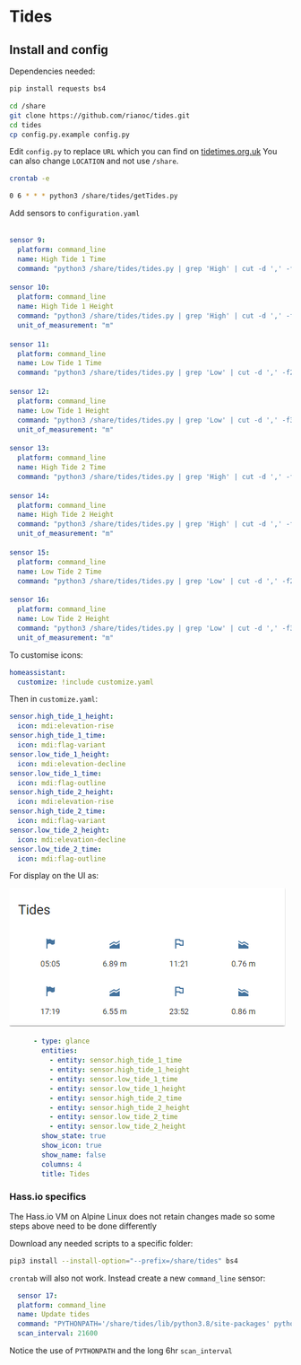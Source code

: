 # Tides

## Install and config

Dependencies needed:

```bash
pip install requests bs4
```

```bash
cd /share
git clone https://github.com/rianoc/tides.git
cd tides
cp config.py.example config.py
```

Edit `config.py` to replace `URL` which you can find on [tidetimes.org.uk](https://www.tidetimes.org.uk)
You can also change `LOCATION` and not use `/share`.

```bash
crontab -e
```

```bash
0 6 * * * python3 /share/tides/getTides.py
```

Add sensors to `configuration.yaml`

```yaml

sensor 9:
  platform: command_line
  name: High Tide 1 Time
  command: "python3 /share/tides/tides.py | grep 'High' | cut -d ',' -f2 | sed -n '1p'"
  
sensor 10:
  platform: command_line
  name: High Tide 1 Height
  command: "python3 /share/tides/tides.py | grep 'High' | cut -d ',' -f3 | sed 's/.$//' | sed -n '1p'"
  unit_of_measurement: "m"

sensor 11:
  platform: command_line
  name: Low Tide 1 Time
  command: "python3 /share/tides/tides.py | grep 'Low' | cut -d ',' -f2 | sed -n '1p'"

sensor 12:
  platform: command_line
  name: Low Tide 1 Height
  command: "python3 /share/tides/tides.py | grep 'Low' | cut -d ',' -f3 | sed 's/.$//' | sed -n '1p'"
  unit_of_measurement: "m"
  
sensor 13:
  platform: command_line
  name: High Tide 2 Time
  command: "python3 /share/tides/tides.py | grep 'High' | cut -d ',' -f2 | sed -n '2p'"
  
sensor 14:
  platform: command_line
  name: High Tide 2 Height
  command: "python3 /share/tides/tides.py | grep 'High' | cut -d ',' -f3 | sed 's/.$//' | sed -n '2p'"
  unit_of_measurement: "m"

sensor 15:
  platform: command_line
  name: Low Tide 2 Time
  command: "python3 /share/tides/tides.py | grep 'Low' | cut -d ',' -f2 | sed -n '2p'"

sensor 16:
  platform: command_line
  name: Low Tide 2 Height
  command: "python3 /share/tides/tides.py | grep 'Low' | cut -d ',' -f3 | sed 's/.$//' | sed -n '2p'"
  unit_of_measurement: "m"
```

To customise icons:

```yaml
homeassistant:
  customize: !include customize.yaml
```

Then in `customize.yaml`:

```yaml
sensor.high_tide_1_height:
  icon: mdi:elevation-rise
sensor.high_tide_1_time:
  icon: mdi:flag-variant
sensor.low_tide_1_height:
  icon: mdi:elevation-decline
sensor.low_tide_1_time:
  icon: mdi:flag-outline
sensor.high_tide_2_height:
  icon: mdi:elevation-rise
sensor.high_tide_2_time:
  icon: mdi:flag-variant
sensor.low_tide_2_height:
  icon: mdi:elevation-decline
sensor.low_tide_2_time:
  icon: mdi:flag-outline
```

For display on the UI as:

![Tides](tides.PNG "Tides")

```yaml
      - type: glance
        entities:
          - entity: sensor.high_tide_1_time
          - entity: sensor.high_tide_1_height
          - entity: sensor.low_tide_1_time
          - entity: sensor.low_tide_1_height
          - entity: sensor.high_tide_2_time
          - entity: sensor.high_tide_2_height
          - entity: sensor.low_tide_2_time
          - entity: sensor.low_tide_2_height
        show_state: true
        show_icon: true
        show_name: false
        columns: 4
        title: Tides
```

### Hass.io specifics

The Hass.io VM on Alpine Linux does not retain changes made so some steps above need to be done differently

Download any needed scripts to a specific folder:

```bash
pip3 install --install-option="--prefix=/share/tides" bs4
```

`crontab` will also not work. Instead create a new `command_line` sensor:

```yaml
  sensor 17:
  platform: command_line
  name: Update tides
  command: "PYTHONPATH='/share/tides/lib/python3.8/site-packages' python3 /share/tides/getTides.py"
  scan_interval: 21600
```

Notice the use of `PYTHONPATH` and the long 6hr `scan_interval`
